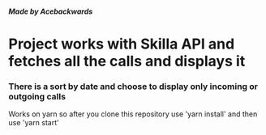 ##### Made by Acebackwards
# Project works with Skilla API and fetches all the calls and displays it
### There is a sort by date and choose to display only incoming or outgoing calls

Works on yarn so after you clone this repository use 'yarn install' and then use 'yarn start'
